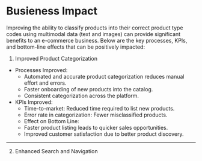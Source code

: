 # Busieness Impact

Improving the ability to classify products into their correct product type codes using multimodal data (text and images) can provide significant benefits to an e-commerce business. Below are the key processes, KPIs, and bottom-line effects that can be positively impacted:

1. Improved Product Categorization
- Processes Improved:
  - Automated and accurate product categorization reduces manual effort and errors.
  - Faster onboarding of new products into the catalog.
  - Consistent categorization across the platform.
- KPIs Improved:
  - Time-to-market: Reduced time required to list new products.
  - Error rate in categorization: Fewer misclassified products.
  - Effect on Bottom Line:
  - Faster product listing leads to quicker sales opportunities.
  - Improved customer satisfaction due to better product discovery.

***

2. Enhanced Search and Navigation
